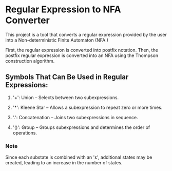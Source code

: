 # Regular Expression to NFA Converter
This project is a tool that converts a regular expression provided by the user into a Non-deterministic Finite Automaton (NFA.)

First, the regular expression is converted into postfix notation. Then, the postfix regular expression is converted into an NFA using the Thompson construction algorithm.




## Symbols That Can Be Used in Regular Expressions:

1. '+': Union – Selects between two subexpressions.

2. '*': Kleene Star – Allows a subexpression to repeat zero or more times.

3. '.': Concatenation – Joins two subexpressions in sequence.

4. '()': Group – Groups subexpressions and determines the order of operations.

### Note
Since each substate is combined with an 'ε', additional states may be created, leading to an increase in the number of states. 